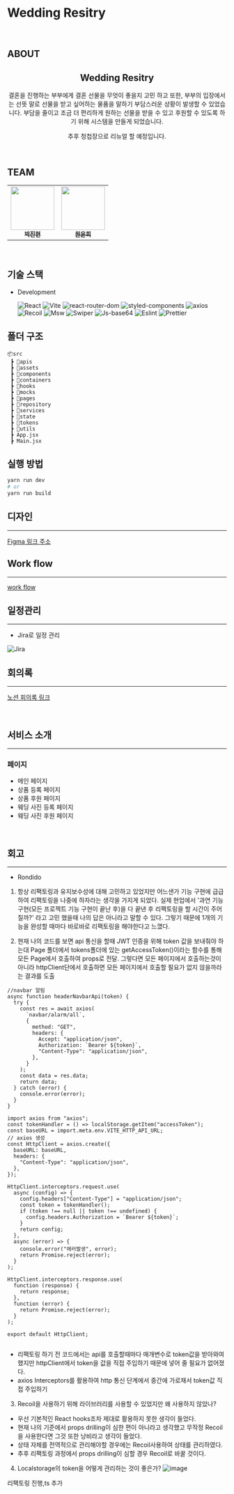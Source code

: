 # Wedding Resitry

<br />

## ABOUT

<div align='center'>
    <h2> Wedding Resitry</h2>  
    <p>결혼을 진행하는 부부에게 결혼 선물을 무엇이 좋을지 고민 하고 또한, 부부의 입장에서는 선뜻 말로 선물을 받고 싶어하는 물품을 말하기 부담스러운 상황이 발생할 수 있었습니다.
부담을 줄이고 조금 더 편리하게 원하는 선물을 받을 수 있고 후원할 수 있도록 하기 위해 시스템을 만들게 되었습니다.</p>
    <p>추후 청첩장으로 리뉴얼 할 예정입니다.</p>
    <br />    
</div>

## TEAM

<div align='center'>
<table> 
  <tbody>
    <tr>            
       <td align="center"><a href="https://github.com/rondido"><img src="https://avatars.githubusercontent.com/u/55516901?v=4" width="100px;" alt=""/><br /><sub><b>박진현</b></sub></a><br /></td>
       <td align="center"><a href="https://github.com/YunHeeW"><img src="https://avatars.githubusercontent.com/u/102518144?v=4" width="100px;" alt=""/><br /><sub><b>원윤희</b></sub></a><br /></td>            
    </tr>
  </tbody>
</table>
</div>

<br />

## 기술 스택

- Development

  ![React](https://img.shields.io/badge/React-18.2.0-1E90FF?logo=React)
  ![Vite](https://img.shields.io/badge/Vite-4.1.0-C8C8FF?logo=Vite)
  ![react-router-dom](https://img.shields.io/badge/react--router-6.14.1-CA4245?logo=reactRouter)
  ![styled-components](https://img.shields.io/badge/styled--components%2Fcss-1.12.0-28A745?logo=styled-components)
  ![axios](https://img.shields.io/badge/axios-1.4.0-%23671DDF?logo=axios)
  ![Recoil](https://img.shields.io/badge/Recoil--0.7.7-1E90FF?logo=Recoil)
  ![Msw](https://img.shields.io/badge/Msw--1.1.0-FF8C8C?logo=Msw)
  ![Swiper](https://img.shields.io/badge/Swiper--9.1.0-0064FF?logo=Swiper)
  ![Js-base64](https://img.shields.io/badge/Js-base64--3.7.5-FFB400?logo=Js-base64)
  ![Eslint](https://img.shields.io/badge/Eslint--8.35.0-7B68EE?logo=Eslint)
  ![Prettier](https://img.shields.io/badge/Prettier--2.8.8-483D8B?logo=Prettier)

## 폴더 구조

```
📦src
 ┣ 📂apis
 ┣ 📂assets
 ┣ 📂components
 ┣ 📂containers
 ┣ 📂hooks
 ┣ 📂mocks
 ┣ 📂pages
 ┣ 📂repository
 ┣ 📂services 
 ┣ 📂state
 ┣ 📂tokens
 ┣ 📂utils
 ┣ App.jsx
 ┣ Main.jsx

```

## 실행 방법

```bash
yarn run dev
# or
yarn run build

```

## 디자인

---

<p><a href="https://www.figma.com/file/SOfzSbhZvdaFUsZ0j7LYvR/wedding-registry?node-id=501%3A2962&t=tSYXjYRKPVBnvgc0-0">Figma 링크 주소</a>
</p>

## Work flow

---

<p><a href="https://whimsical.com/wedding-AXkPY3swAd2tK6g4pmPmAr">work flow</a></p>

## 일정관리

---

- Jira로 일정 관리

![Jira](https://github.com/Wedding-Registry/Front/assets/55516901/deb1cef5-3be2-4874-9af5-054a09d1c4a0)

## 회의록

---

<p><a href="https://shell-barnacle-687.notion.site/TEAM-A-67efc05b8c2244ad8e438f22da89423e">노션 회의록 링크</a></p>

<br/>

## 서비스 소개

---

### 페이지

- 메인 페이지
- 상품 등록 페이지
- 상품 후원 페이지
- 웨딩 사진 등록 페이지
- 웨딩 사진 후원 페이지

<br />

## 회고

---

- Rondido

1. 항상 리팩토링과 유지보수성에 대해 고민하고 있었지만 어느샌가 기능 구현에 급급하여 리팩토링을 나중에 하자라는 생각을 가지게 되었다. 실제 현업에서 '과연 기능 구현(모든 프로젝트 기능 구현이 끝난 후)을 다 끝낸 후 리팩토링을 할 시간이 주어질까?' 라고 고민 했을때 나의 답은 아니라고 말할 수 있다. 그렇기 때문에 1개의 기능을 완성할 때마다 바로바로 리팩토링을 해야한다고 느꼈다.

2. 현재 나의 코드를 보면 api 통신을 할때 JWT 인증을 위해 token 값을 보내줘야 하는대 Page 폴더에서 tokens폴더에 있는 getAccessToken()이라는 함수를 통해 모든 Page에서 호출하여 props로 전달. 그렇다면 모든 페이지에서 호출하는것이 아니라 httpClient단에서 호출하면 모든 페이지에서 호출할 필요가 없지 않을까라는 결과를 도출

```
//navbar 알림
async function headerNavbarApi(token) {
  try {
    const res = await axios(
      `navbar/alarm/all`,
      {
        method: "GET",
        headers: {
          Accept: "application/json",
          Authorization: `Bearer ${token}`,
          "Content-Type": "application/json",
        },
      }
    );
    const data = res.data;
    return data;
  } catch (error) {
    console.error(error);
  }
}
```

```
import axios from "axios";
const tokenHandler = () => localStorage.getItem("accessToken");
const baseURL = import.meta.env.VITE_HTTP_API_URL;
// axios 생성
const HttpClient = axios.create({
  baseURL: baseURL,
  headers: {
    "Content-Type": "application/json",
  },
});

HttpClient.interceptors.request.use(
  async (config) => {
    config.headers["Content-Type"] = "application/json";
    const token = tokenHandler();
    if (token !== null || token !== undefined) {
      config.headers.Authorization = `Bearer ${token}`;
    }
    return config;
  },
  async (error) => {
    console.error("에러발생", error);
    return Promise.reject(error);
  }
);

HttpClient.interceptors.response.use(
  function (response) {
    return response;
  },
  function (error) {
    return Promise.reject(error);
  }
);

export default HttpClient;


```

- 리팩토링 하기 전 코드에서는 api를 호출할때마다 매개변수로 token값을 받아와여했지만 httpClient에서 token을 값을 직접 주입하기 때문에 넣어 줄 필요가 없어졌다.
- axios Interceptors를 활용하여 http 통신 단계에서 중간에 가로채서 token값 직접 주입하기


3. Recoil을 사용하기 위해 라이브러리를 사용할 수 있었지만 왜 사용하지 않았나?

- 우선 기본적인 React hooks조차 제대로 활용하지 못한 생각이 들었다.
- 현재 나의 기준에서 props drilling이 심한 편이 아니라고 생각했고 무작정 Recoil을 사용한다면 그것 또한 낭비라고 생각이 들었다.
- 상태 자체를 전역적으로 관리해야할 경우에는 Recoil사용하여 상태를 관리하였다.
- 추후 리팩토링 과정에서 props drilling이 심할 경우 Recoil로 바꿀 것이다.

4. Localstorage의 token을 어떻게 관리하는 것이 좋은가?
![image](https://github.com/Wedding-Registry/Front/assets/55516901/013fa310-c7e2-44e1-81b0-97202f15d66c)



리팩토링 진행,ts 추가

